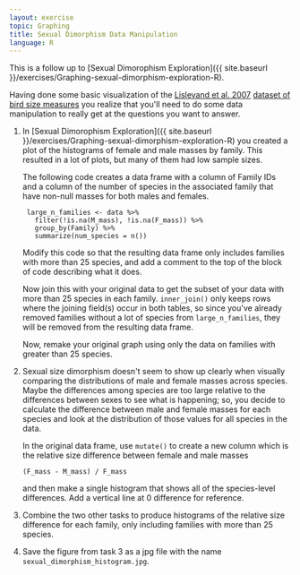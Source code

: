```yaml
---
layout: exercise
topic: Graphing
title: Sexual Dimorphism Data Manipulation
language: R
---
```


This is a follow up to [Sexual Dimorophism Exploration]({{ site.baseurl }}/exercises/Graphing-sexual-dimorphism-exploration-R).

Having done some basic visualization of the
[Lislevand et al. 2007](https://doi.org/10.1890/06-2054)
[dataset of bird size measures](http://www.esapubs.org/archive/ecol/E088/096/avian_ssd_jan07.txt)
you realize that you'll need to do some data manipulation to really get at the
questions you want to answer.

1. In [Sexual Dimorophism Exploration]({{ site.baseurl }}/exercises/Graphing-sexual-dimorphism-exploration-R)
you created a plot of the histograms of female and male masses by family. This
resulted in a lot of plots, but many of them had low sample sizes.

    The following code creates a data frame with a column of Family IDs and a
    column of the number of species in the associated family that have non-null
    masses for both males and females.


        large_n_families <- data %>%
          filter(!is.na(M_mass), !is.na(F_mass)) %>%
          group_by(Family) %>%
          summarize(num_species = n())


    Modify this code so that the resulting data frame only includes families
    with more than 25 species, and add a comment to the top of the block of code
    describing what it does.

    Now join this with your original data to get the subset of your data with more
    than 25 species in each family. `inner_join()` only keeps rows where the joining
    field(s) occur in both tables, so since you've already removed families without
    a lot of species from `large_n_families`, they will be removed from the resulting
    data frame.

    Now, remake your original graph using only the data on families with greater
    than 25 species.

2. Sexual size dimorphism doesn't seem to show up clearly when visually
   comparing the distributions of male and female masses across species. Maybe
   the differences among species are too large relative to the differences 
   between sexes to see what is happening; so, you decide to calculate the
   difference between male and female masses for each species and look at the
   distribution of those values for all species in the data.
   
   In the original data frame, use `mutate()` to create a new column which is the 
   relative size difference between female and male masses 

   `(F_mass - M_mass) / F_mass`

   and then make a single histogram that shows all of the species-level
   differences. Add a vertical line at 0 difference for reference.

3. Combine the two other tasks to produce histograms of the relative size
   difference for each family, only including families with more than 25
   species.

4. Save the figure from task 3 as a jpg file with the name `sexual_dimorphism_histogram.jpg`. 
